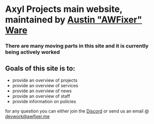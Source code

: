 # Axyl Projects main website, maintained by [Austin "AWFixer" Ware](https://github.com/awfixer)

### There are many moving parts in this site and it is currently being actively worked

## Goals of this site is to:
- provide an overview of projects
- provide an overview of services
- provide an overview of news
- provide an overview of staff
- provide information on policies

for any question you can either join the [Discord](https://axyl.wtf/discord) or send us an email @ devwork@awfixer.me
